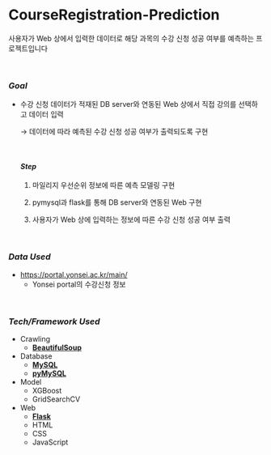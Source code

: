 # CourseRegistration-Prediction

사용자가 Web 상에서 입력한 데이터로 해당 과목의 수강 신청 성공 여부를 예측하는 프로젝트입니다

<br>

### *Goal*

- 수강 신청 데이터가 적재된 DB server와 연동된 Web 상에서 직접 강의를 선택하고 데이터 입력

  → 데이터에 따라 예측된 수강 신청 성공 여부가 출력되도록 구현

  <br>
  
  #### *Step*
  
  1. 마일리지 우선순위 정보에 따른 예측 모델링 구현
  
   	2. pymysql과 flask를 통해 DB server와 연동된 Web 구현
   	3. 사용자가 Web 상에 입력하는 정보에 따른 수강 신청 성공 여부 출력

<br>

### *Data Used*

- https://portal.yonsei.ac.kr/main/
  - Yonsei portal의 수강신청 정보

<br>

### *Tech/Framework Used*

- Crawling
  - <u>**BeautifulSoup**</u>
- Database
  - <u>**MySQL**</u>
  - <u>**pyMySQL**</u>
- Model
  - XGBoost
  - GridSearchCV
- Web
  - <u>**Flask**</u>
  - HTML
  - CSS
  - JavaScript

